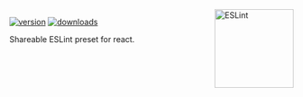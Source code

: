 <!-- Badges -->
[src-version]: https://img.shields.io/npm/v/eslint-preset-react?style=flat&color=444&label=version
[src-download]: https://img.shields.io/npm/dm/eslint-preset-react?style=flat&color=444&label=download
[href-npm]: https://npmjs.com/package/eslint-preset-react

<img src="https://api.iconify.design/logos:eslint.svg" alt="ESLint" align="right" width="140" height="140" />

[![version][src-version]][href-npm]
[![downloads][src-download]][href-npm]

Shareable ESLint preset for react.
